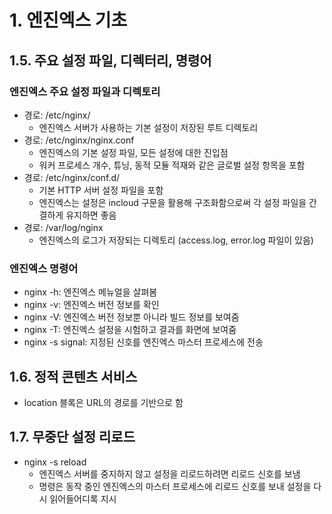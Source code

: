 # 1. 엔진엑스 기초

## 1.5. 주요 설정 파일, 디렉터리, 명령어
### 엔진엑스 주요 설정 파일과 디렉토리
- 경로: /etc/nginx/
    - 엔진엑스 서버가 사용하는 기본 설정이 저장된 루트 디렉토리
- 경로: /etc/nginx/nginx.conf
    - 엔진엑스의 기본 설정 파일, 모든 설정에 대한 진입점
    - 워커 프로세스 개수, 튜닝, 동적 모듈 적재와 같은 글로벌 설정 항목을 포함
- 경로: /etc/nginx/conf.d/
    - 기본 HTTP 서버 설정 파일을 포함
    - 엔진엑스는 설정은 incloud 구문을 활용해 구조화함으로써 각 설정 파일을 간결하게 유지하면 좋음
- 경로: /var/log/nginx
    - 엔진엑스의 로그가 저장되는 디렉토리 (access.log, error.log 파일이 있음)
### 엔진엑스 명령어
- nginx -h: 엔진엑스 메뉴얼을 살펴봄
- nginx -v: 엔진엑스 버전 정보를 확인
- nginx -V: 엔진엑스 버전 정보뿐 아니라 빌드 정보를 보여줌
- nginx -T: 엔진엑스 설정을 시험하고 결과를 화면에 보여줌
- nginx -s signal: 지정된 신호를 엔진엑스 마스터 프로세스에 전송
## 1.6. 정적 콘텐츠 서비스
- location 블록은 URL의 경로를 기반으로 함
## 1.7. 무중단 설정 리로드
- nginx -s reload
    - 엔진엑스 서버를 중지하지 않고 설정을 리로드하려면 리로드 신호를 보냄
    - 명령은 동작 중인 엔진엑스의 마스터 프로세스에 리로드 신호를 보내 설정을 다시 읽어들어디록 지시
